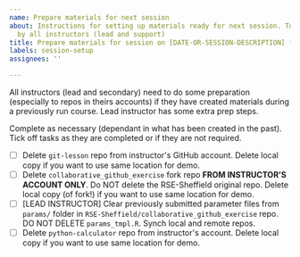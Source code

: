 ```yaml
---
name: Prepare materials for next session
about: Instructions for setting up materials ready for next session. To be completed
  by all instructors (lead and support)
title: Prepare materials for session on [DATE-OR-SESSION-DESCRIPTION] for [INSTRUCTOR-NAME]
labels: session-setup
assignees: ''

---
```


All instructors (lead and secondary) need to do some preparation (especially to repos in theirs accounts) if they have created materials during a previously run course. Lead instructor has some extra prep steps.

Complete as necessary (dependant in what has been created in the past). Tick off tasks as they are completed or if they are not required.

- [ ] Delete `git-lesson` repo from instructor's GitHub account. Delete local copy if you want to use same location for demo.
- [ ] Delete `collaborative_github_exercise` fork repo **FROM INSTRUCTOR'S ACCOUNT ONLY**. Do NOT delete the RSE-Sheffield original repo.  Delete local copy (of fork!) if you want to use same location for demo. 
- [ ] [LEAD INSTRUCTOR] Clear previously submitted parameter files from `params/` folder in `RSE-Sheffield/collaborative_github_exercise` repo. DO NOT DELETE `params_tmpl.R`. Synch local and remote repos.
- [ ] Delete `python-calculator` repo from instructor's account. Delete local copy if you want to use same location for demo.
